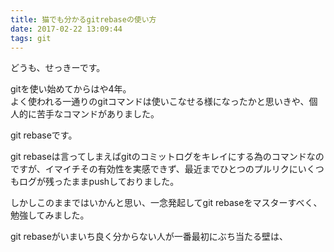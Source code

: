 ```yaml
---
title: 猫でも分かるgitrebaseの使い方
date: 2017-02-22 13:09:44
tags: git
---
```

どうも、せっきーです。  
  
gitを使い始めてからはや4年。  
よく使われる一通りのgitコマンドは使いこなせる様になったかと思いきや、個人的に苦手なコマンドがありました。  

git rebaseです。  

git rebaseは言ってしまえばgitのコミットログをキレイにする為のコマンドなのですが、イマイチその有効性を実感できず、最近までひとつのプルリクにいくつもログが残ったままpushしておりました。  

しかしこのままではいかんと思い、一念発起してgit rebaseをマスターすべく、勉強してみました。  

git rebaseがいまいち良く分からない人が一番最初にぶち当たる壁は、